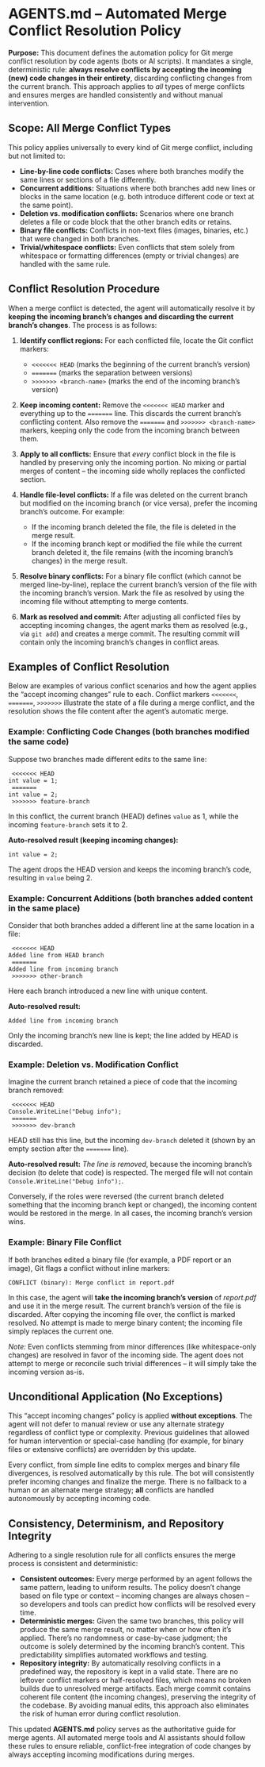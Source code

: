 # AGENTS.md – Automated Merge Conflict Resolution Policy

**Purpose:** This document defines the automation policy for Git merge conflict resolution by code agents (bots or AI scripts). It mandates a single, deterministic rule: **always resolve conflicts by accepting the incoming (new) code changes in their entirety**, discarding conflicting changes from the current branch. This approach applies to *all* types of merge conflicts and ensures merges are handled consistently and without manual intervention.

## Scope: All Merge Conflict Types

This policy applies universally to every kind of Git merge conflict, including but not limited to:

* **Line-by-line code conflicts:** Cases where both branches modify the same lines or sections of a file differently.
* **Concurrent additions:** Situations where both branches add new lines or blocks in the same location (e.g. both introduce different code or text at the same point).
* **Deletion vs. modification conflicts:** Scenarios where one branch deletes a file or code block that the other branch edits or retains.
* **Binary file conflicts:** Conflicts in non-text files (images, binaries, etc.) that were changed in both branches.
* **Trivial/whitespace conflicts:** Even conflicts that stem solely from whitespace or formatting differences (empty or trivial changes) are handled with the same rule.

## Conflict Resolution Procedure

When a merge conflict is detected, the agent will automatically resolve it by **keeping the incoming branch’s changes and discarding the current branch’s changes**. The process is as follows:

1. **Identify conflict regions:** For each conflicted file, locate the Git conflict markers:

   * `<<<<<<< HEAD` (marks the beginning of the current branch’s version)
   * `=======` (marks the separation between versions)
   * `>>>>>>> <branch-name>` (marks the end of the incoming branch’s version)
2. **Keep incoming content:** Remove the `<<<<<<< HEAD` marker and everything up to the `=======` line. This discards the current branch’s conflicting content. Also remove the `=======` and `>>>>>>> <branch-name>` markers, keeping only the code from the incoming branch between them.
3. **Apply to all conflicts:** Ensure that *every* conflict block in the file is handled by preserving only the incoming portion. No mixing or partial merges of content – the incoming side wholly replaces the conflicted section.
4. **Handle file-level conflicts:** If a file was deleted on the current branch but modified on the incoming branch (or vice versa), prefer the incoming branch’s outcome. For example:

   * If the incoming branch deleted the file, the file is deleted in the merge result.
   * If the incoming branch kept or modified the file while the current branch deleted it, the file remains (with the incoming branch’s changes) in the merge result.
5. **Resolve binary conflicts:** For a binary file conflict (which cannot be merged line-by-line), replace the current branch’s version of the file with the incoming branch’s version. Mark the file as resolved by using the incoming file without attempting to merge contents.
6. **Mark as resolved and commit:** After adjusting all conflicted files by accepting incoming changes, the agent marks them as resolved (e.g., via `git add`) and creates a merge commit. The resulting commit will contain only the incoming branch’s changes in conflict areas.

## Examples of Conflict Resolution

Below are examples of various conflict scenarios and how the agent applies the “accept incoming changes” rule to each. Conflict markers `<<<<<<<`, `=======`, `>>>>>>>` illustrate the state of a file during a merge conflict, and the resolution shows the file content after the agent’s automatic merge.

### Example: Conflicting Code Changes (both branches modified the same code)

Suppose two branches made different edits to the same line:

```
 <<<<<<< HEAD
int value = 1;
 =======
int value = 2;
 >>>>>>> feature-branch
```

In this conflict, the current branch (HEAD) defines `value` as 1, while the incoming `feature-branch` sets it to 2.

**Auto-resolved result (keeping incoming changes):**

```
int value = 2;
```

The agent drops the HEAD version and keeps the incoming branch’s code, resulting in `value` being 2.

### Example: Concurrent Additions (both branches added content in the same place)

Consider that both branches added a different line at the same location in a file:

```
 <<<<<<< HEAD
Added line from HEAD branch
 =======
Added line from incoming branch
 >>>>>>> other-branch
```

Here each branch introduced a new line with unique content.

**Auto-resolved result:**

```
Added line from incoming branch
```

Only the incoming branch’s new line is kept; the line added by HEAD is discarded.

### Example: Deletion vs. Modification Conflict

Imagine the current branch retained a piece of code that the incoming branch removed:

```
 <<<<<<< HEAD
Console.WriteLine("Debug info");
 =======
 >>>>>>> dev-branch
```

HEAD still has this line, but the incoming `dev-branch` deleted it (shown by an empty section after the `=======` line).

**Auto-resolved result:** *The line is removed*, because the incoming branch’s decision (to delete that code) is respected. The merged file will not contain `Console.WriteLine("Debug info");`.

Conversely, if the roles were reversed (the current branch deleted something that the incoming branch kept or changed), the incoming content would be restored in the merge. In all cases, the incoming branch’s version wins.

### Example: Binary File Conflict

If both branches edited a binary file (for example, a PDF report or an image), Git flags a conflict without inline markers:

```
CONFLICT (binary): Merge conflict in report.pdf
```

In this case, the agent will **take the incoming branch’s version** of *report.pdf* and use it in the merge result. The current branch’s version of the file is discarded. After copying the incoming file over, the conflict is marked resolved. No attempt is made to merge binary content; the incoming file simply replaces the current one.

*Note:* Even conflicts stemming from minor differences (like whitespace-only changes) are resolved in favor of the incoming side. The agent does not attempt to merge or reconcile such trivial differences – it will simply take the incoming version as-is.

## Unconditional Application (No Exceptions)

This “accept incoming changes” policy is applied **without exceptions**. The agent will not defer to manual review or use any alternate strategy regardless of conflict type or complexity. Previous guidelines that allowed for human intervention or special-case handling (for example, for binary files or extensive conflicts) are overridden by this update.

Every conflict, from simple line edits to complex merges and binary file divergences, is resolved automatically by this rule. The bot will consistently prefer incoming changes and finalize the merge. There is no fallback to a human or an alternate merge strategy; **all** conflicts are handled autonomously by accepting incoming code.

## Consistency, Determinism, and Repository Integrity

Adhering to a single resolution rule for all conflicts ensures the merge process is consistent and deterministic:

* **Consistent outcomes:** Every merge performed by an agent follows the same pattern, leading to uniform results. The policy doesn’t change based on file type or context – incoming changes are always chosen – so developers and tools can predict how conflicts will be resolved every time.
* **Deterministic merges:** Given the same two branches, this policy will produce the same merge result, no matter when or how often it’s applied. There’s no randomness or case-by-case judgment; the outcome is solely determined by the incoming branch’s content. This predictability simplifies automated workflows and testing.
* **Repository integrity:** By automatically resolving conflicts in a predefined way, the repository is kept in a valid state. There are no leftover conflict markers or half-resolved files, which means no broken builds due to unresolved merge artifacts. Each merge commit contains coherent file content (the incoming changes), preserving the integrity of the codebase. By avoiding manual edits, this approach also eliminates the risk of human error during conflict resolution.

This updated **AGENTS.md** policy serves as the authoritative guide for merge agents. All automated merge tools and AI assistants should follow these rules to ensure reliable, conflict-free integration of code changes by always accepting incoming modifications during merges.
